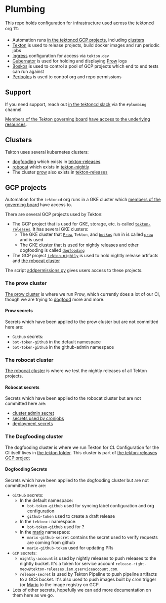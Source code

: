 # Plumbing

This repo holds configuration for infrastructure used across the tektoncd org 🏗️:

- Automation runs [in the tektoncd GCP projects](clusters/README.md#gcp-projects), including
  [clusters](#clusters)
- [Tekton](tekton/README.md) is used to release projects, build docker images and run periodic jobs
- [Ingress](prow/README.md#ingress) configuration for access via `tekton.dev`
- [Gubernator](gubernator/README.md) is used for holding and displaying [Prow](prow/README.md) logs
- [Boskos](boskos/README.md) is used to control a pool of GCP projects which end to end tests can run against
- [Peribolos](tekton/resources/org-permissions/README.md) is used to control org and repo permissions

## Support

If you need support, reach out [in the tektoncd slack](https://github.com/tektoncd/community/blob/master/contact.md#slack)
via the `#plumbing` channel.

[Members of the Tekton governing board](goverance.md)
[have access to the underlying resources](https://github.com/tektoncd/community/blob/master/governance.md#permissions-and-access).

## Clusters

Tekton uses several kubernetes clusters:

* [dogfooding](#the-dogfooding-cluster) which exists in [tekton-releases](#gcp-projects)
* [robocat](robocat/) which exists in [tekton-nightly](#gcp-projects)
* The cluster [prow](../prow) also exists in [tekton-releases](#gcp-projects)

## GCP projects

Automation for the `tektoncd` org runs in a GKE cluster which
[members of the governing board](https://github.com/tektoncd/community/blob/master/governance.md#permissions-and-access)
have access to.

There are several GCP projects used by Tekton:
- The GCP project that is used for GKE, storage, etc. is called
  [`tekton-releases`](http://console.cloud.google.com/home/dashboard?project=tekton-releases). It has several GKE clusters:
  - The GKE cluster that [`Prow`](prow/README.md), `Tekton`, and [`boskos`](boskos/README.md) run in is called
    [`prow`](https://console.cloud.google.com/kubernetes/clusters/details/us-central1-a/prow?project=tekton-releases) and is used
  - The GKE cluster that is used for nightly releases and other dogfooding is called
    [`dogfooding`](https://console.cloud.google.com/kubernetes/clusters/details/us-central1-a/dogfooding?project=tekton-releases)
- The GCP project
  [`tekton-nightly`](http://console.cloud.google.com/home/dashboard?project=tekton-nightly)
  is used to hold nightly release artifacts and [the robocat cluster](#the-robocat-cluster)

The script [addpermissions.py](addpermissions.py) gives users access to these projects.

### The prow cluster

[The prow cluster](prow) is where we run Prow, which currently does a lot of our CI, though
we are trying to [dogfood](#the-dogfooding-cluster) more and more.

#### Prow secrets

Secrets which have been applied to the prow cluster but are not committed here are:

- `GitHub` secrets:
 - `bot-token-github` in the default namespace
 - `bot-token-github` in the github-admin namespace

### The robocat cluster

[The robocat cluster](robocat) is where we test the nightly releases of all Tekton projects.

#### Robocat secrets

Secrets which have been applied to the robocat cluster but are not committed here are:

- [cluster admin secret](robocat/README.md#create-a-cluster-admin-service-account)
- [secrets used by cronjobs](robocat/README.md#run-the-cronjobs)
- [deployment secrets](robocat/README.md#set-up-robocat-to-drive-deployments-to-the-dogfooding-cluster)

### The Dogfooding cluster

The dogfooding cluster is where we run Tekton for CI. Configuration for the CI itself lives
in [the tekton folder](tekton). This cluster is part of
[the tekton-releases GCP project](#gcp-projects)

#### Dogfooding Secrets

Secrets which have been applied to the dogfooding cluster but are not committed here are:

- `GitHub` secrets:
  - In the default namespace:
    - `bot-token-github` used for syncing label configuration and org configuration
    - `github-token` used to create a draft release
  - In the `tektonci` namespace:
    - `bot-token-github` used for ?
  - In the [mario](../../mariobot) namespace:
    - `mario-github-secret` contains the secret used to verify requests are coming from github
    - `mario-github-token` used for updating PRs
- `GCP` secrets:
  - `nightly-account` is used by nightly releases to push releases
  to the nightly bucket. It's a token for service account
  `release-right-meow@tekton-releases.iam.gserviceaccount.com`.
  - `release-secret` is used by Tekton Pipeline to push pipeline artifacts to a
    GCS bucket. It's also used to push images built by cron trigger (or [Mario](../../mariobot])
    to the image registry on GCP.
- Lots of other secrets, hopefully we can add more documentation on them
  here as we go.